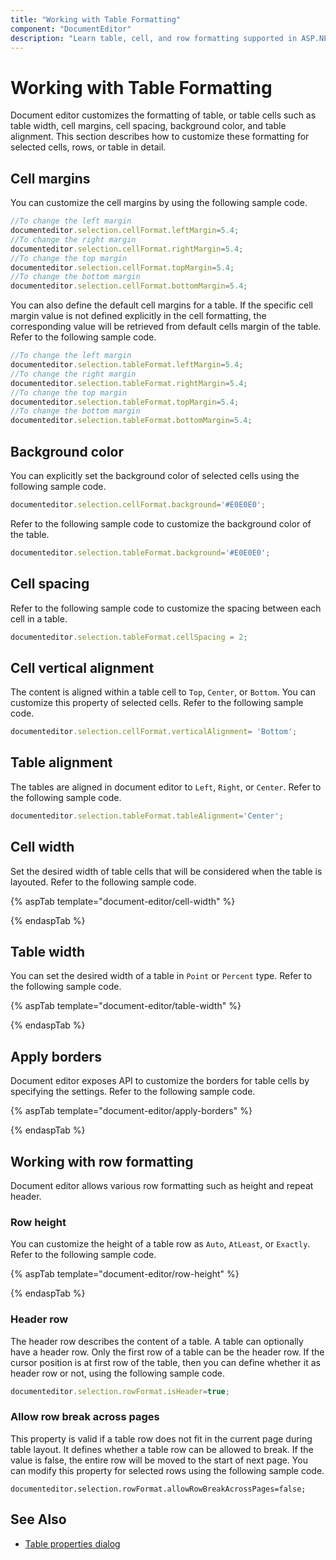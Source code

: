 ```yaml
---
title: "Working with Table Formatting"
component: "DocumentEditor"
description: "Learn table, cell, and row formatting supported in ASP.NET CORE document editor and how to apply it for selected contents."
---
```


# Working with Table Formatting

Document editor customizes the formatting of table, or table cells such as table width, cell margins, cell spacing, background color, and table alignment. This section describes how to customize these formatting for selected cells, rows, or table in detail.

## Cell margins

You can customize the cell margins by using the following sample code.

```typescript
//To change the left margin
documenteditor.selection.cellFormat.leftMargin=5.4;
//To change the right margin
documenteditor.selection.cellFormat.rightMargin=5.4;
//To change the top margin
documenteditor.selection.cellFormat.topMargin=5.4;
//To change the bottom margin
documenteditor.selection.cellFormat.bottomMargin=5.4;
```

You can also define the default cell margins for a table. If the specific cell margin value is not defined explicitly in the cell formatting, the corresponding value will be retrieved from default cells margin of the table. Refer to the following sample code.

```typescript
//To change the left margin
documenteditor.selection.tableFormat.leftMargin=5.4;
//To change the right margin
documenteditor.selection.tableFormat.rightMargin=5.4;
//To change the top margin
documenteditor.selection.tableFormat.topMargin=5.4;
//To change the bottom margin
documenteditor.selection.tableFormat.bottomMargin=5.4;
```

## Background color

You can explicitly set the background color of selected cells using the following sample code.

```typescript
documenteditor.selection.cellFormat.background='#E0E0E0';
```

Refer to the following sample code to customize the background color of the table.

```typescript
documenteditor.selection.tableFormat.background='#E0E0E0';
```

## Cell spacing

Refer to the following sample code to customize the spacing between each cell in a table.

```typescript
documenteditor.selection.tableFormat.cellSpacing = 2;
```

## Cell vertical alignment

The content is aligned within a table cell to `Top`, `Center`, or `Bottom`. You can customize this property of selected cells. Refer to the following sample code.

```typescript
documenteditor.selection.cellFormat.verticalAlignment= 'Bottom';
```

## Table alignment

The tables are aligned in document editor to `Left`, `Right`, or `Center`. Refer to the following sample code.

```typescript
documenteditor.selection.tableFormat.tableAlignment='Center';
```

## Cell width

Set the desired width of table cells that will be considered when the table is layouted. Refer to the following sample code.

{% aspTab template="document-editor/cell-width" %}

{% endaspTab %}

## Table width

You can set the desired width of a table in `Point` or `Percent` type. Refer to the following sample code.

{% aspTab template="document-editor/table-width" %}

{% endaspTab %}

## Apply borders

Document editor exposes API to customize the borders for table cells by specifying the settings. Refer to the following sample code.

{% aspTab template="document-editor/apply-borders" %}

{% endaspTab %}

## Working with row formatting

Document editor allows various row formatting such as height and repeat header.

### Row height

You can customize the height of a table row as `Auto`, `AtLeast`, or `Exactly`. Refer to the following sample code.

{% aspTab template="document-editor/row-height" %}

{% endaspTab %}

### Header row

The header row describes the content of a table. A table can optionally have a header row. Only the first row of a table can be the header row. If the cursor position is at first row of the table, then you can define whether it as header row or not, using the following sample code.

```typescript
documenteditor.selection.rowFormat.isHeader=true;
```

### Allow row break across pages

This property is valid if a table row does not fit in the current page during table layout. It defines whether a table row can be allowed to break. If the value is false, the entire row will be moved to the start of next page. You can modify this property for selected rows using the following sample code.

```typesript
documenteditor.selection.rowFormat.allowRowBreakAcrossPages=false;
```

## See Also

* [Table properties dialog](../../document-editor/dialog#table-properties-dialog)